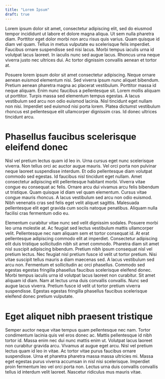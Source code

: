 ```yaml
---
title: "Lorem Ipsum"
draft: true
---
```


Lorem ipsum dolor sit amet, consectetur adipiscing elit, sed do eiusmod tempor incididunt ut labore et dolore magna aliqua. Ut sem nulla pharetra diam. Porttitor eget dolor morbi non arcu risus quis varius. Quam quisque id diam vel quam. Tellus in metus vulputate eu scelerisque felis imperdiet. Faucibus ornare suspendisse sed nisi lacus. Morbi tempus iaculis urna id volutpat lacus laoreet. In iaculis nunc sed augue lacus. Rhoncus urna neque viverra justo nec ultrices dui. Ac tortor dignissim convallis aenean et tortor at.

Posuere lorem ipsum dolor sit amet consectetur adipiscing. Neque ornare aenean euismod elementum nisi. Sed viverra ipsum nunc aliquet bibendum. Pretium aenean pharetra magna ac placerat vestibulum. Porttitor massa id neque aliquam. Enim nunc faucibus a pellentesque sit. Lorem mollis aliquam ut porttitor. Turpis massa sed elementum tempus egestas. A lacus vestibulum sed arcu non odio euismod lacinia. Nisl tincidunt eget nullam non nisi. Imperdiet sed euismod nisi porta lorem. Platea dictumst vestibulum rhoncus est pellentesque elit ullamcorper dignissim cras. Id donec ultrices tincidunt arcu.

# Phasellus faucibus scelerisque eleifend donec

Nisl vel pretium lectus quam id leo in. Urna cursus eget nunc scelerisque viverra. Non tellus orci ac auctor augue mauris. Vel orci porta non pulvinar neque laoreet suspendisse interdum. Et odio pellentesque diam volutpat commodo sed egestas. Id faucibus nisl tincidunt eget nullam. Amet consectetur adipiscing elit pellentesque habitant morbi. Viverra vitae congue eu consequat ac felis. Ornare arcu dui vivamus arcu felis bibendum ut tristique. Quam quisque id diam vel quam elementum. Cursus vitae congue mauris rhoncus. A lacus vestibulum sed arcu non odio euismod. Nibh venenatis cras sed felis eget velit aliquet sagittis. Malesuada pellentesque elit eget gravida cum sociis natoque penatibus. Aliquam nulla facilisi cras fermentum odio eu.

Elementum curabitur vitae nunc sed velit dignissim sodales. Posuere morbi leo urna molestie at. Ac feugiat sed lectus vestibulum mattis ullamcorper velit. Pellentesque nec nam aliquam sem et tortor consequat id. At erat pellentesque adipiscing commodo elit at imperdiet. Consectetur adipiscing elit duis tristique sollicitudin nibh sit amet commodo. Pharetra diam sit amet nisl suscipit adipiscing bibendum. Pretium nibh ipsum consequat nisl vel pretium lectus. Nec feugiat nisl pretium fusce id velit ut tortor pretium. Nisi vitae suscipit tellus mauris a diam maecenas sed. A lacus vestibulum sed arcu non. Fermentum et sollicitudin ac orci phasellus. Commodo sed egestas egestas fringilla phasellus faucibus scelerisque eleifend donec. Morbi tempus iaculis urna id volutpat lacus laoreet non curabitur. Sit amet aliquam id diam. Nam at lectus urna duis convallis convallis. Nunc sed augue lacus viverra. Pretium fusce id velit ut tortor pretium viverra suspendisse. Egestas egestas fringilla phasellus faucibus scelerisque eleifend donec pretium vulputate.

# Eget aliquet nibh praesent tristique

Semper auctor neque vitae tempus quam pellentesque nec nam. Tortor condimentum lacinia quis vel eros donec ac. Mattis pellentesque id nibh tortor id. Massa enim nec dui nunc mattis enim ut. Volutpat lacus laoreet non curabitur gravida arcu. Vivamus at augue eget arcu. Nisl vel pretium lectus quam id leo in vitae. Ac tortor vitae purus faucibus ornare suspendisse. Urna et pharetra pharetra massa massa ultricies mi. Massa eget egestas purus viverra accumsan in nisl nisi scelerisque. Imperdiet proin fermentum leo vel orci porta non. Lectus urna duis convallis convallis tellus id interdum velit laoreet. Nascetur ridiculus mus mauris vitae.